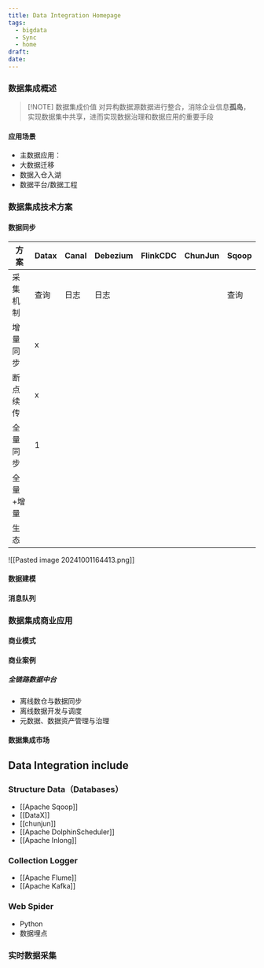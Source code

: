 ```yaml
---
title: Data Integration Homepage
tags:
  - bigdata
  - Sync
  - home
draft: 
date:
---
```


### 数据集成概述


> [!NOTE] 数据集成价值
> 对异构数据源数据进行整合，消除企业信息**孤岛**，实现数据集中共享，进而实现数据治理和数据应用的重要手段


#### 应用场景

- 主数据应用：
- 大数据迁移
- 数据入仓入湖
- 数据平台/数据工程


### 数据集成技术方案

#### 数据同步

| 方案    | Datax | Canal | Debezium | FlinkCDC | ChunJun | Sqoop |
| ----- | ----- | ----- | -------- | -------- | ------- | ----- |
| 采集机制  | 查询    | 日志    | 日志       |          |         | 查询    |
| 增量同步  | x     |       |          |          |         |       |
| 断点续传  | x     |       |          |          |         |       |
| 全量同步  | 1     |       |          |          |         |       |
| 全量+增量 |       |       |          |          |         |       |
| 生态    |       |       |          |          |         |       |
![[Pasted image 20241001164413.png]]
#### 数据建模



#### 消息队列


### 数据集成商业应用

#### 商业模式

#### 商业案例
##### 全链路数据中台
- 离线数仓与数据同步
- 离线数据开发与调度
- 元数据、数据资产管理与治理



#### 数据集成市场



## Data Integration include


### Structure Data（Databases）

- [[Apache Sqoop]]
- [[DataX]]
- [[chunjun]]
- [[Apache DolphinScheduler]]
- [[Apache Inlong]]
### Collection Logger 

- [[Apache Flume]]
- [[Apache Kafka]]

### Web Spider

- Python 
- 数据埋点

### 实时数据采集


